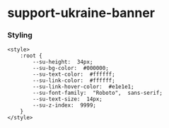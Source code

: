 # support-ukraine-banner

### Styling

    <style>
	    :root {
		    --su-height:  34px;
		    --su-bg-color:  #000000;
		    --su-text-color:  #ffffff;
		    --su-link-color:  #ffffff;
		    --su-link-hover-color:  #e1e1e1;
		    --su-font-family:  "Roboto",  sans-serif;
		    --su-text-size:  14px;
		    --su-z-index:  9999;
	    }
    </style>
